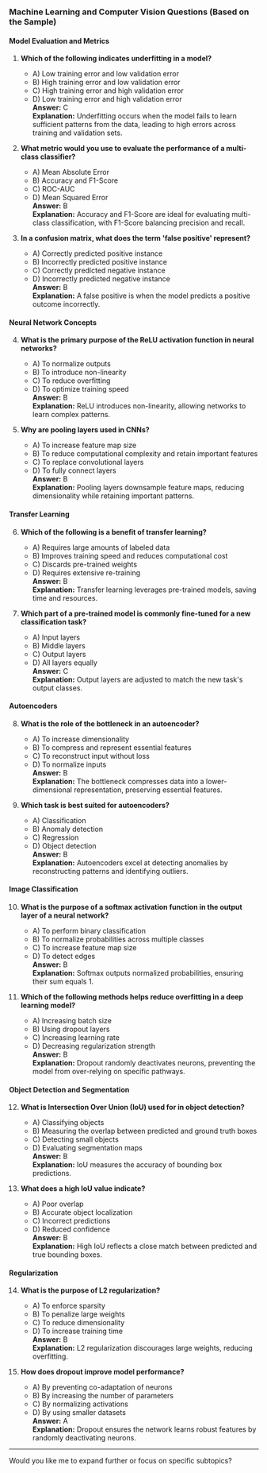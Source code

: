 ### Machine Learning and Computer Vision Questions (Based on the Sample)

#### Model Evaluation and Metrics
1. **Which of the following indicates underfitting in a model?**  
   - A) Low training error and low validation error  
   - B) High training error and low validation error  
   - C) High training error and high validation error  
   - D) Low training error and high validation error  
   **Answer:** C  
   **Explanation:** Underfitting occurs when the model fails to learn sufficient patterns from the data, leading to high errors across training and validation sets.

2. **What metric would you use to evaluate the performance of a multi-class classifier?**  
   - A) Mean Absolute Error  
   - B) Accuracy and F1-Score  
   - C) ROC-AUC  
   - D) Mean Squared Error  
   **Answer:** B  
   **Explanation:** Accuracy and F1-Score are ideal for evaluating multi-class classification, with F1-Score balancing precision and recall.

3. **In a confusion matrix, what does the term 'false positive' represent?**  
   - A) Correctly predicted positive instance  
   - B) Incorrectly predicted positive instance  
   - C) Correctly predicted negative instance  
   - D) Incorrectly predicted negative instance  
   **Answer:** B  
   **Explanation:** A false positive is when the model predicts a positive outcome incorrectly.

#### Neural Network Concepts
4. **What is the primary purpose of the ReLU activation function in neural networks?**  
   - A) To normalize outputs  
   - B) To introduce non-linearity  
   - C) To reduce overfitting  
   - D) To optimize training speed  
   **Answer:** B  
   **Explanation:** ReLU introduces non-linearity, allowing networks to learn complex patterns.

5. **Why are pooling layers used in CNNs?**  
   - A) To increase feature map size  
   - B) To reduce computational complexity and retain important features  
   - C) To replace convolutional layers  
   - D) To fully connect layers  
   **Answer:** B  
   **Explanation:** Pooling layers downsample feature maps, reducing dimensionality while retaining important patterns.

#### Transfer Learning
6. **Which of the following is a benefit of transfer learning?**  
   - A) Requires large amounts of labeled data  
   - B) Improves training speed and reduces computational cost  
   - C) Discards pre-trained weights  
   - D) Requires extensive re-training  
   **Answer:** B  
   **Explanation:** Transfer learning leverages pre-trained models, saving time and resources.

7. **Which part of a pre-trained model is commonly fine-tuned for a new classification task?**  
   - A) Input layers  
   - B) Middle layers  
   - C) Output layers  
   - D) All layers equally  
   **Answer:** C  
   **Explanation:** Output layers are adjusted to match the new task's output classes.

#### Autoencoders
8. **What is the role of the bottleneck in an autoencoder?**  
   - A) To increase dimensionality  
   - B) To compress and represent essential features  
   - C) To reconstruct input without loss  
   - D) To normalize inputs  
   **Answer:** B  
   **Explanation:** The bottleneck compresses data into a lower-dimensional representation, preserving essential features.

9. **Which task is best suited for autoencoders?**  
   - A) Classification  
   - B) Anomaly detection  
   - C) Regression  
   - D) Object detection  
   **Answer:** B  
   **Explanation:** Autoencoders excel at detecting anomalies by reconstructing patterns and identifying outliers.

#### Image Classification
10. **What is the purpose of a softmax activation function in the output layer of a neural network?**  
    - A) To perform binary classification  
    - B) To normalize probabilities across multiple classes  
    - C) To increase feature map size  
    - D) To detect edges  
    **Answer:** B  
    **Explanation:** Softmax outputs normalized probabilities, ensuring their sum equals 1.

11. **Which of the following methods helps reduce overfitting in a deep learning model?**  
    - A) Increasing batch size  
    - B) Using dropout layers  
    - C) Increasing learning rate  
    - D) Decreasing regularization strength  
    **Answer:** B  
    **Explanation:** Dropout randomly deactivates neurons, preventing the model from over-relying on specific pathways.

#### Object Detection and Segmentation
12. **What is Intersection Over Union (IoU) used for in object detection?**  
    - A) Classifying objects  
    - B) Measuring the overlap between predicted and ground truth boxes  
    - C) Detecting small objects  
    - D) Evaluating segmentation maps  
    **Answer:** B  
    **Explanation:** IoU measures the accuracy of bounding box predictions.

13. **What does a high IoU value indicate?**  
    - A) Poor overlap  
    - B) Accurate object localization  
    - C) Incorrect predictions  
    - D) Reduced confidence  
    **Answer:** B  
    **Explanation:** High IoU reflects a close match between predicted and true bounding boxes.

#### Regularization
14. **What is the purpose of L2 regularization?**  
    - A) To enforce sparsity  
    - B) To penalize large weights  
    - C) To reduce dimensionality  
    - D) To increase training time  
    **Answer:** B  
    **Explanation:** L2 regularization discourages large weights, reducing overfitting.

15. **How does dropout improve model performance?**  
    - A) By preventing co-adaptation of neurons  
    - B) By increasing the number of parameters  
    - C) By normalizing activations  
    - D) By using smaller datasets  
    **Answer:** A  
    **Explanation:** Dropout ensures the network learns robust features by randomly deactivating neurons.

---

Would you like me to expand further or focus on specific subtopics?
